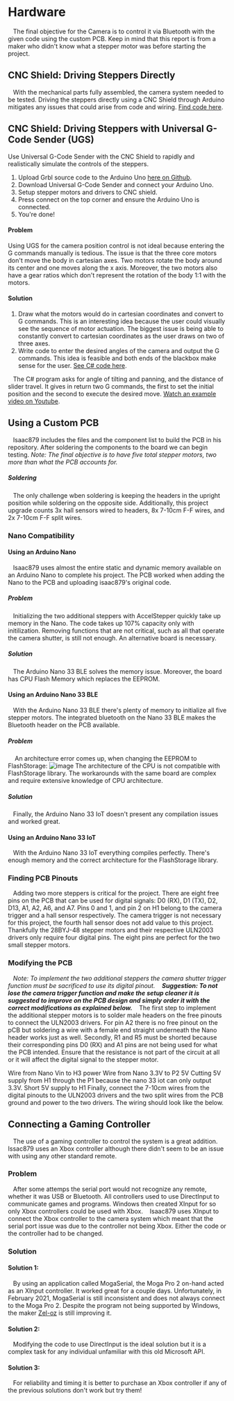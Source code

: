 # Hardware

&nbsp;&nbsp;&nbsp;The final objective for the Camera is to control it via Bluetooth with the given code using the custom PCB. Keep in mind that this report is from a maker who didn't know what a stepper motor was before starting the project.

## CNC Shield: Driving Steppers Directly

&nbsp;&nbsp;&nbsp;With the mechanical parts fully assembled, the camera system needed to be tested. Driving the steppers directly using a CNC Shield through Arduino mitigates any issues that could arise from code and wiring. [Find code here](Iteration-Code/CNC_Shield_Direct_Drive.ino).

## CNC Shield: Driving Steppers with Universal G-Code Sender (UGS)
Use Universal G-Code Sender with the CNC Shield to rapidly and realistically simulate the controls of the steppers. 
1. Upload Grbl source code to the Arduino Uno [here on Github](https://github.com/grbl/grbl/blob/master/grbl/examples/grblUpload/grblUpload.ino).
2. Download Universal G-Code Sender and connect your Arduino Uno.
3. Setup stepper motors and drivers to CNC shield.
4. Press connect on the top corner and ensure the Arduino Uno is connected.
5. You're done!
 
#### Problem 
Using UGS for the camera position control is not ideal because entering the G commands manually is tedious. The issue is that the three core motors don't move the body in cartesian axes. Two motors rotate the body around its center and one moves along the x axis. Moreover, the two motors also have a gear ratios which don't represent the rotation of the body 1:1 with the motors. 

#### Solution
1. Draw what the motors would do in cartesian coordinates and convert to G commands.
	This is an interesting idea because the user could visually see the sequence of motor actuation. The biggest issue is being able to constantly convert to cartesian coordinates as the user draws on two of three axes. 
2. Write code to enter the desired angles of the camera and output the G commands.
	This idea is feasible and both ends of the blackbox make sense for the user. [See C# code here](Iteration-Code/GCode_Maker.cs).

&nbsp;&nbsp;&nbsp;The C# program asks for angle of tilting and panning, and the distance of slider travel. It gives in return two G commands, the first to set the initial position and the second to execute the desired move.
[Watch an example video on Youtube](https://youtu.be/lNg3zl9IBe4).

## Using a Custom PCB
&nbsp;&nbsp;&nbsp;Isaac879 includes the files and the component list to build the PCB in his repository. After soldering the components to the board we can begin testing.
*Note: The final objective is to have five total stepper motors, two more than what the PCB accounts for.*

##### Soldering
&nbsp;&nbsp;&nbsp;The only challenge wben soldering is keeping the headers in the upright position while soldering on the opposite side. Additionally, this project upgrade counts 3x hall sensors wired to headers, 8x 7-10cm F-F wires, and 2x 7-10cm F-F split wires.
### Nano Compatibility
#### Using an Arduino Nano 
&nbsp;&nbsp;&nbsp;Isaac879 uses almost the entire static and dynamic memory available on an Arduino Nano to complete his project. The PCB worked when adding the Nano to the PCB and uploading isaac879's original code.

##### Problem
&nbsp;&nbsp;&nbsp;Initializing the two additional steppers with AccelStepper quickly take up memory in the Nano. The code takes up 107% capacity only with initilization. Removing functions that are not critical, such as all that operate the camera shutter, is still not enough. An alternative board is necessary.

##### Solution
&nbsp;&nbsp;&nbsp;The Arduino Nano 33 BLE solves the memory issue. Moreover, the board has CPU Flash Memory which replaces the EEPROM.

#### Using an Arduino Nano 33 BLE
&nbsp;&nbsp;&nbsp;With the Arduino Nano 33 BLE there's plenty of memory to initialize all five stepper motors. The integrated bluetooth on the Nano 33 BLE makes the Bluetooth header on the PCB available.

##### Problem
&nbsp;&nbsp;&nbsp; An architecture error comes up, when changing the EEPROM to FlashStorage:
![image](https://user-images.githubusercontent.com/59852573/110384195-4edd3100-802b-11eb-953d-3ee4fa40a7a4.png)
The architecture of the CPU is not compatible with FlashStorage library. The workarounds with the same board are complex and require extensive knowledge of CPU architecture.

##### Solution
&nbsp;&nbsp;&nbsp;Finally, the Arduino Nano 33 IoT doesn't present any compilation issues and worked great.

#### Using an Arduino Nano 33 IoT
&nbsp;&nbsp;&nbsp;With the Arduino Nano 33 IoT everything compiles perfectly. There's enough memory and the correct architecture for the FlashStorage library.

### Finding PCB Pinouts
&nbsp;&nbsp;&nbsp;Adding two more steppers is critical for the project. There are eight free pins on the PCB that can be used for digital signals: D0 (RX), D1 (TX), D2, D13, A1, A2, A6, and A7. Pins 0 and 1, and pin 2 on H1 belong to the camera trigger and a hall sensor respectively. The camera trigger is not necessary for this project, the fourth hall sensor does not add value to this project.
Thankfully the 28BYJ-48 stepper motors and their respective ULN2003 drivers only require four digital pins. The eight pins are perfect for the two small stepper motors.

### Modifying the PCB
&nbsp;&nbsp;&nbsp;*Note: To implement the two additional steppers the camera shutter trigger function must be sacrificed to use its digital pinout.*
&nbsp;&nbsp;&nbsp;***Suggestion: To not lose the camera trigger function and make the setup cleaner it is suggested to improve on the PCB design and simply order it with the correct modifications as explained below.***
&nbsp;&nbsp;&nbsp;The first step to implement the additional stepper motors is to solder male headers on the free pinouts to connect the ULN2003 drivers. For pin A2 there is no free pinout on the pCB but soldering a wire with a female end straight underneath the Nano header works just as well. 
Secondly, R1 and R5 must be shorted because their corresponding pins D0 (RX) and A1 pins are not being used for what the PCB intended. Ensure that the resistance is not part of the circuit at all or it will affect the digital signal to the stepper motor.


Wire from Nano Vin to H3 power
Wire from Nano 3.3V to P2 5V
Cutting 5V supply from H1 through the P1 because the nano 33 iot can only output 3.3V. Short 5V supply  to H1
Finally, connect the 7-10cm wires from the digital pinouts to the ULN2003 drivers and the two split wires from the PCB ground and power to the two drivers. The wiring should look like the below.

## Connecting a Gaming Controller
&nbsp;&nbsp;&nbsp;The use of a gaming controller to control the system is a great addition. Issac879 uses an Xbox controller although there didn't seem to be an issue with using any other standard remote.
### Problem
&nbsp;&nbsp;&nbsp;After some attemps the serial port would not recognize any remote, whether it was USB or Bluetooth. All controllers used to use DirectInput to communicate games and programs. Windows then created XInput for so only Xbox controllers could be used with Xbox. 
&nbsp;&nbsp;&nbsp;Isaac879 uses XInput to connect the Xbox controller to the camera system which meant that the serial port issue was due to the controller not being Xbox. Either the code or the controller had to be changed. 

### Solution
#### Solution 1: 
&nbsp;&nbsp;&nbsp;By using an application called MogaSerial, the Moga Pro 2 on-hand acted as an XInput controller. It worked great for a couple days. Unfortunately, in February 2021, MogaSerial is still inconsistent and does not always connect to the Moga Pro 2. Despite the program not being supported by Windows, the maker [Zel-oz](https://github.com/Zel-os/MogaSerial) is still improving it.
#### Solution 2: 
&nbsp;&nbsp;&nbsp;Modifying the code to use DirectInput is the ideal solution but it is a complex task for any individual unfamiliar with this old Microsoft API.
#### Solution 3:
&nbsp;&nbsp;&nbsp;For reliability and timing it is better to purchase an Xbox controller if any of the previous solutions don't work but try them!

